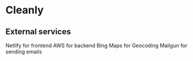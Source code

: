 # Cleanly

## External services

Netlify for frontend
AWS for backend
Bing Maps for Geocoding
Mailgun for sending emails
